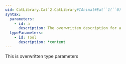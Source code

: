 ```yaml
---
uid: CatLibrary.Cat`2.CatLibrary#IAnimal#Eat``1(``0)
syntax:
  parameters:
    - id: a
      description: The overwritten description for a
  typeParameters:
    - id: Tool
      description: *content
---
```


This is overwritten type parameters
